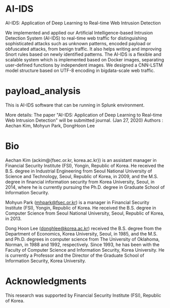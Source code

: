 # AI-IDS
AI-IDS: Application of Deep Learning to Real-time Web Intrusion Detection

We implemented and applied our Artificial Intelligence-based Intrusion Detection System (AI-IDS) to real-time web traffic for distinguishing sophisticated attacks such as unknown patterns, encoded payload or obfuscated attacks, from benign traffic. It also helps writing and improving Snort rules based on newly identified patterns. The AI-IDS is a flexible and scalable system which is implemented based on Docker images, separating user-defined functions by independent images. We designed a CNN-LSTM model structure based on UTF-8 encoding in bigdata-scale web traffic.

# payload_analysis
This is AI-IDS software that can be running in Splunk environment.

More details:
 The paper "AI-IDS: Application of Deep Learning to Real-time Web Intrusion Detection" will be submitted journal. (Jan 27, 2020)
 Authors : Aechan Kim, Mohyun Park, DongHoon Lee 


# Bio
Aechan Kim (ackim@{fsec.or.kr, korea.ac.kr}) is an assistant manager in Financial Security Institute (FSI), Yongin, Republic of Korea. He received the B.S. degree in Industrial Engineering from Seoul National University of Science and Technology, Seoul, Republic of Korea, in 2009, and the M.S. degree in financial information security from Korea University, Seoul, in 2014, where he is currently pursuing the Ph.D. degree in Graduate School of Information Security. 

Mohyun Park (mhpark@fsec.or.kr) is a manager in Financial Security Institute (FSI), Yongin, Republic of Korea. He received the B.S. degree in Computer Science from Seoul National University, Seoul, Republic of Korea, in 2013. 

Dong Hoon Lee (donghlee@korea.ac.kr) received the B.S. degree from the Department of Economics, Korea University, Seoul, in 1985, and the M.S. and Ph.D. degrees in computer science from The University of Oklahoma, Norman, in 1988 and 1992, respectively. Since 1993, he has been with the Faculty of Computer Science and Information Security, Korea University. He is currently a Professor and the Director of the Graduate School of Information Security, Korea University.

# Acknowledgments
This research was supported by Financial Security Institute (FSI), Republic of Korea.

